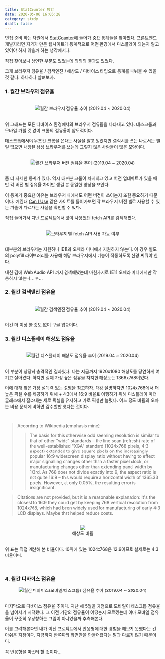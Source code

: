 ```yaml
---
title: StatCounter 탐방
date: 2020-05-06 16:05:28
category: study
draft: false
---
```


면접 준비 하는 차원에서 [StatCounter](https://gs.statcounter.com/)에 들어가 중요 통계들을 찾아봤다. 프론트엔드 개발자라면 자기가 만든 웹사이트가 통계적으로 어떤 환경에서 디스플레이 되는지 알고 있어야 하지 않을까 하는 생각에서다.

직접 찾아보니 당연한 부분도 있었는데 의외의 결과도 있었다.

크게 브라우저 점유율 / 검색엔진 / 해상도 / 디바이스 타입으로 통계를 나눠볼 수 있을 것 같다. 하나하나 살펴보자.

### 1. 월간 브라우저 점유율

<br>

<div align="center">
  <img src="./images/stat1.png" />월간 브라우저 점유율 추이 (2019.04 ~ 2020.04)
</div>

<br>

위 그래프는 모든 디바이스 환경에서의 브라우저 점유율을 나타내고 있다. 데스크톱과 모바일 가릴 것 없이 크롬의 점유율이 압도적이다.

데스크톱에서야 무조건 크롬을 쓴다는 사실을 알고 있었지만 갤럭시를 쓰는 나로서는 별일 없으면 내장된 삼성 브라우저를 쓰는데 그렇지 않은 사람들이 많은 모양이다.

<br>

<div align="center">
  <img src="./images/stat5.png" />월간 브라우저 버전 점유율 추이 (2019.04 ~ 2020.04)
</div>

<br>

좀 더 자세한 통계가 있다. 역시 대부분 크롬이 차지하고 있고 버전 업데이트가 있을 때만 각 버전 별 점유율 차이만 생길 뿐 동일한 양상을 보인다.

이 통계가 중요한 이유는 브라우저 내에서도 어떤 버전이 쓰이는지 또한 중요하기 때문이다. 예컨대 [Can I Use](https://caniuse.com/) 같은 사이트를 들어가보면 각 브라우저 버전 별로 사용할 수 있는 기술이 다르다는 사실을 확인할 수 있다.

직접 들어가서 지난 프로젝트에서 많이 사용했던 fetch API를 검색해봤다.

<br>

<div align="center">
  <img src="./images/caniuse.png" />브라우저 별 fetch API 사용 가능 여부
</div>

<br>

대부분의 브라우저는 지원하나 IE11과 오페라 미니에서 지원하지 않는다. 이 경우 별도의 polyfill 라이브러리를 사용해 해당 브라우저에서 기능이 작동하도록 신경 써줘야 한다.

내친 김에 Web Audio API 까지 검색해봤는데 마찬가지로 IE11 오페라 미니에서만 작동하지 않는다... 후...

### 2. 월간 검색엔진 점유율

<br>

<div align="center">
  <img src="./images/stat2.png" />월간 검색엔진 점유율 추이 (2019.04 ~ 2020.04)
</div>

<br>

이건 더 이상 볼 것도 없이 구글 압승이다.

### 3. 월간 디스플레이 해상도 점유율

<br>

<div align="center">
  <img src="./images/stat3.png" />월간 디스플레이 해상도 점유율 추이 (2019.04 ~ 2020.04)
</div>

<br>

이 부분이 상당히 충격적인 결과였다. 나는 지금까지 1920x1080 해상도를 당연하게 여기고 살아왔다. 하지만 실제 가장 높은 점유을 차지한 해상도는 1366x768이었다.

이에 대해 찾은 가장 설득력 있는 [설명](https://superuser.com/questions/946086/why-does-1366x768-resolution-exist)을 참고하자. 대강 설명하자면 1024x768에서 더 높은 픽셀 수를 제공하기 위해 + 4:3에서 16:9 비율로 이행하기 위해 디스플레이 마더글래스에서 잘라내는 세로 픽셀을 유지하고 가로 픽셀만 늘렸다. 어느 정도 비율의 오차는 비용 문제에 비하면 감수할만 했다는 것이다.

<br>

> According to Wikipedia (emphasis mine):
>
> > The basis for this otherwise odd seeming resolution is similar to that of other "wide" standards – the line scan (refresh) rate of the well-established "XGA" standard (1024x768 pixels, 4:3 aspect) extended to give square pixels on the increasingly popular 16:9 widescreen display ratio without having to effect major signalling changes other than a faster pixel clock, or manufacturing changes other than extending panel width by 1/3rd. As 768 does not divide exactly into 9, the aspect ratio is not quite 16:9 – this would require a horizontal width of 1365.33 pixels. However, at only 0.05%, the resulting error is insignificant.

> Citations are not provided, but it is a reasonable explanation: it's the closest to 16:9 they could get by keeping 768 vertical resolution from 1024x768, which had been widely used for manufacturing of early 4:3 LCD displays. Maybe that helped reduce costs.

<br>

<div align="center">
  <img src="./images/stattable.png" /><br>해상도 비율
</div>

<br>

위 표는 직접 계산해 본 비율이다. 10위에 있는 1024x768은 12:9이므로 실제로는 4:3 비율이다.

<br>

### 4. 월간 디바이스 점유율

<div align="center">
  <img src="./images/stat4.png" />월간 디바이스(모바일/데스크톱) 점유율 추이 (2019.04 ~ 2020.04)
</div>

<br>

마지막으로 디바이스 점유율 추이다. 지난 해 5월을 기점으로 모바일이 데스크톱 점유율을 넘어서기 시작했다. 그 이전 기간의 점유율이 어땠는지 모르겠는데 아마 모바일 점유율이 꾸준히 우상향하는 그림이 아니었을까 추측해본다.

이를 고려해본다면 내가 이전 프로젝트에서 반응형에 대한 경험을 해보지 못했다는 건 아쉬운 지점이다. 지금까지 반쪽짜리 화면만을 만들어왔다는 말과 다르지 않기 때문이다.

꼭 반응형을 마스터 할 것이다...
